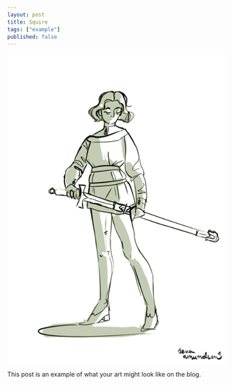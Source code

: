 ```yaml
---
layout: post
title: Squire
tags: ["example"]
published: false
---
```


![A sketch of a woman in a Medievan tunic and leggings drawing a sword.](/assets/img/post/squire.png)

<!--more-->

This post is an example of what your art might look like on the blog.
